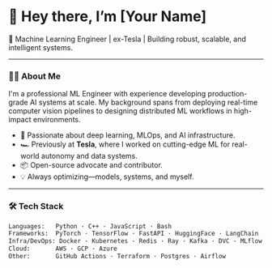 # 👋 Hey there, I’m [Your Name]

🚀 Machine Learning Engineer | ex-Tesla | Building robust, scalable, and intelligent systems.

---

### 👨‍💻 About Me

I'm a professional ML Engineer with experience developing production-grade AI systems at scale. My background spans from deploying real-time computer vision pipelines to designing distributed ML workflows in high-impact environments.

- 🔬 Passionate about deep learning, MLOps, and AI infrastructure.
- 🏎️ Previously at **Tesla**, where I worked on cutting-edge ML for real-world autonomy and data systems.
- 📦 Open-source advocate and contributor.
- 💡 Always optimizing—models, systems, and myself.

---

### 🛠️ Tech Stack

```bash
Languages:   Python · C++ · JavaScript · Bash
Frameworks:  PyTorch · TensorFlow · FastAPI · HuggingFace · LangChain
Infra/DevOps: Docker · Kubernetes · Redis · Ray · Kafka · DVC · MLflow
Cloud:       AWS · GCP · Azure
Other:       GitHub Actions · Terraform · Postgres · Airflow
